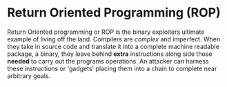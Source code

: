 # Return Oriented Programming (ROP)

Return Oriented programming or ROP is the binary exploiters ultimate example of living off the land. Compilers are *complex* and imperfect. When they take in source code and translate it into a complete machine readable package, a binary, they leave behind **extra** instructions along side those **needed** to carry out the programs operations. An attacker can harness these instructions or 'gadgets' placing them into a chain to complete near arbitrary goals. 

